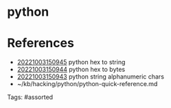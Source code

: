 # python

# References
- [20221003150945](/zet/20221003150945/) python hex to string
- [20221003150944](/zet/20221003150944/) python hex to bytes
- [20221003150943](/zet/20221003150943/) python string alphanumeric chars
- ~/kb/hacking/python/python-quick-reference.md

Tags:
    #assorted

